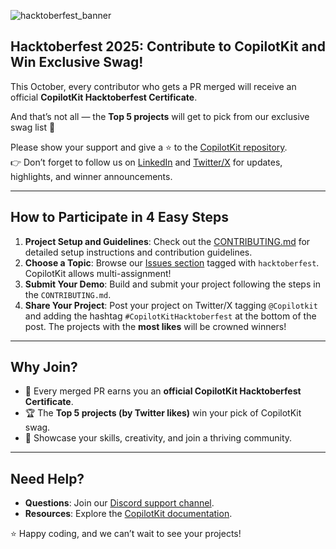 
![hacktoberfest_banner](https://github.com/user-attachments/assets/813f2f32-999e-4e91-a527-9c1748380154)


## Hacktoberfest 2025: Contribute to CopilotKit and Win Exclusive Swag!

This October, every contributor who gets a PR merged will receive an official **CopilotKit Hacktoberfest Certificate**.  

And that’s not all — the **Top 5 projects** will get to pick from our exclusive swag list 🎁

Please show your support and give a ⭐ to the [CopilotKit repository](https://github.com/CopilotKit/CopilotKit).  
👉 Don’t forget to follow us on [LinkedIn](https://www.linkedin.com/company/copilotkit/) and [Twitter/X](https://x.com/CopilotKit) for updates, highlights, and winner announcements.  

---

## How to Participate in 4 Easy Steps

1. **Project Setup and Guidelines**: Check out the [CONTRIBUTING.md](./CONTRIBUTING.md) for detailed setup instructions and contribution guidelines.  
2. **Choose a Topic**: Browse our [Issues section](https://github.com/CopilotKit/CopilotKit/issues) tagged with `hacktoberfest`. CopilotKit allows multi-assignment!  
3. **Submit Your Demo**: Build and submit your project following the steps in the `CONTRIBUTING.md`.  
4. **Share Your Project**: Post your project on Twitter/X tagging `@Copilotkit` and adding the hashtag `#CopilotKitHacktoberfest` at the bottom of the post. The projects with the **most likes** will be crowned winners!  

---

## Why Join?

- 📝 Every merged PR earns you an **official CopilotKit Hacktoberfest Certificate**.  
- 🏆 The **Top 5 projects (by Twitter likes)** win your pick of CopilotKit swag.  
- 🎉 Showcase your skills, creativity, and join a thriving community.  

---

## Need Help?

- **Questions**: Join our [Discord support channel](https://discord.com/invite/6dffbvGU3D).  
- **Resources**: Explore the [CopilotKit documentation](https://docs.copilotkit.ai/?ref=github_readme).  

⭐ Happy coding, and we can’t wait to see your projects!
